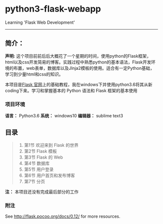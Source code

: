# python3-flask-webapp
Learning 'Flask Web Development'

***

## 简介：
**声明:** 这个项目前前后后大概花了一个星期的时间，使用python的Flask框架，html以及css开发简易的博客。实践过程中熟悉python的基本语法，Flask开发环境的布置，web表单，数据库以及JInja2模板的使用。适合有一定Python基础，学习到少量html和css的知识。

本项目是[Flask 官网](http://flask.pocoo.org/docs/0.12/)上的基础教程，我在windows下并使用python3.6将其从新coding下来。学习和掌握基本的 Python 语法和 Flask 框架的基本使用

### 项目环境
**语言：** Python3.6
**系统：** windows10
**编辑器：**  sublime text3

## 目录
 >1.  第1节  欢迎来到 Flask 的世界 
 >2.  第2节  Flask 模板 
 >3.  第3节  Flask 的 Web 
 >4.  第4节  数据库 
 >5.  第5节  用户登录 
 >6.  第6节  用户首页和发布博客 
 >7.  第7节  分页


**注：** 本项目还没有完成最后部分的工作

### 附注
See http://flask.pocoo.org/docs/0.12/ for more resources.


